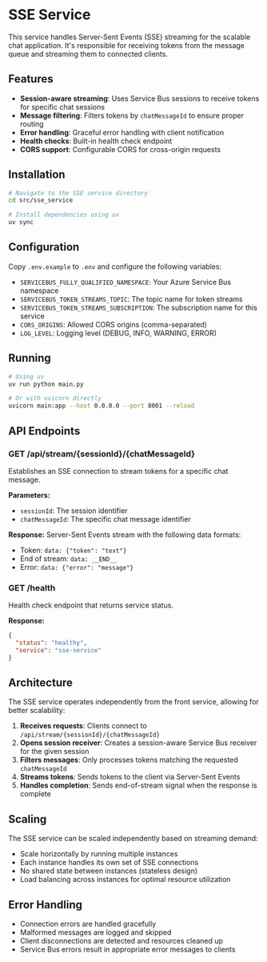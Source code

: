 # SSE Service

This service handles Server-Sent Events (SSE) streaming for the scalable chat application. It's responsible for receiving tokens from the message queue and streaming them to connected clients.

## Features

- **Session-aware streaming**: Uses Service Bus sessions to receive tokens for specific chat sessions
- **Message filtering**: Filters tokens by `chatMessageId` to ensure proper routing
- **Error handling**: Graceful error handling with client notification
- **Health checks**: Built-in health check endpoint
- **CORS support**: Configurable CORS for cross-origin requests

## Installation

```bash
# Navigate to the SSE service directory
cd src/sse_service

# Install dependencies using uv
uv sync
```

## Configuration

Copy `.env.example` to `.env` and configure the following variables:

- `SERVICEBUS_FULLY_QUALIFIED_NAMESPACE`: Your Azure Service Bus namespace
- `SERVICEBUS_TOKEN_STREAMS_TOPIC`: The topic name for token streams
- `SERVICEBUS_TOKEN_STREAMS_SUBSCRIPTION`: The subscription name for this service
- `CORS_ORIGINS`: Allowed CORS origins (comma-separated)
- `LOG_LEVEL`: Logging level (DEBUG, INFO, WARNING, ERROR)

## Running

```bash
# Using uv
uv run python main.py

# Or with uvicorn directly
uvicorn main:app --host 0.0.0.0 --port 8001 --reload
```

## API Endpoints

### GET /api/stream/{sessionId}/{chatMessageId}

Establishes an SSE connection to stream tokens for a specific chat message.

**Parameters:**
- `sessionId`: The session identifier
- `chatMessageId`: The specific chat message identifier

**Response:** Server-Sent Events stream with the following data formats:
- Token: `data: {"token": "text"}`
- End of stream: `data: __END__`
- Error: `data: {"error": "message"}`

### GET /health

Health check endpoint that returns service status.

**Response:**
```json
{
  "status": "healthy",
  "service": "sse-service"
}
```

## Architecture

The SSE service operates independently from the front service, allowing for better scalability:

1. **Receives requests**: Clients connect to `/api/stream/{sessionId}/{chatMessageId}`
2. **Opens session receiver**: Creates a session-aware Service Bus receiver for the given session
3. **Filters messages**: Only processes tokens matching the requested `chatMessageId`
4. **Streams tokens**: Sends tokens to the client via Server-Sent Events
5. **Handles completion**: Sends end-of-stream signal when the response is complete

## Scaling

The SSE service can be scaled independently based on streaming demand:

- Scale horizontally by running multiple instances
- Each instance handles its own set of SSE connections
- No shared state between instances (stateless design)
- Load balancing across instances for optimal resource utilization

## Error Handling

- Connection errors are handled gracefully
- Malformed messages are logged and skipped
- Client disconnections are detected and resources cleaned up
- Service Bus errors result in appropriate error messages to clients
